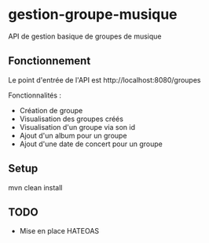 # gestion-groupe-musique
API de gestion basique de groupes de musique

## Fonctionnement

Le point d'entrée de l'API est http://localhost:8080/groupes

Fonctionnalités :
* Création de groupe
* Visualisation des groupes créés
* Visualisation d'un groupe via son id
* Ajout d'un album pour un groupe
* Ajout d'une date de concert pour un groupe

## Setup
mvn clean install


## TODO 
* Mise en place HATEOAS
